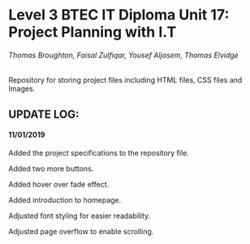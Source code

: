# Level 3 BTEC IT Diploma Unit 17: Project Planning with I.T
###### Thomas Broughton, Faisal Zulfiqar, Yousef Aljasem, Thomas Elvidge

Repository for storing project files including HTML files, CSS files and Images.


## UPDATE LOG:

#### 11/01/2019
Added the project specifications to the repository file.

Added two more buttons.

Added hover over fade effect.

Added introduction to homepage.

Adjusted font styling for easier readability.

Adjusted page overflow to enable scrolling.
